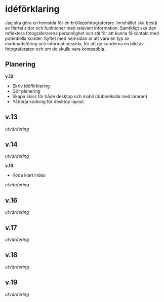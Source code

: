 # idéförklaring
Jag ska göra en hemsida för en bröllopsfotograferare. 
Innehållet ska bestå av flertal sidor och funktioner med relevant information. 
Samtidigt ska den reflektera fotograferarens personlighet och stil för att kunna få kontakt med potentiella kunder. 
Syftet med hemsidan är att vara en typ av marknadsföring och informationssida, för att ge kunderna en bild av 
fotograferaren och om de skulle vara kompatibla.

## Planering

**v.12**
- Skriv idéförklaring
- Gör planering
- Skapa skiss för både desktop och mobil (dubbelkolla med läraren)
- Påbörja kodning för desktop layout

**v.13**
- 

*utvärdering* 

**v.14**
- 

*utvärdering* 

**v.15**
- Koda klart index

*utvärdering* 

**v.16**
- 

*utvärdering* 

**v.17**
- 

*utvärdering* 

**v.18**
- 

*utvärdering* 

**v.19**
- 

*utvärdering* 